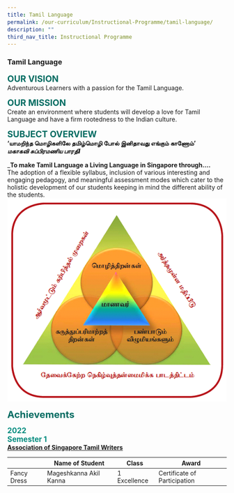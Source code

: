 ```yaml
---
title: Tamil Language
permalink: /our-curriculum/Instructional-Programme/tamil-language/
description: ""
third_nav_title: Instructional Programme
---
```

### **Tamil Language**

<b style="color:#016C62; font-size:20px;">OUR VISION</b><br>
Adventurous Learners with a passion for the Tamil Language.

<b style="color:#016C62; font-size:20px;">OUR MISSION</b><br>
Create an environment where students will develop a love for Tamil Language and have a firm rootedness to the Indian culture.

<b style="color:#016C62; font-size:20px;">SUBJECT OVERVIEW</b><br>
**‘யாமறிந்த மொழிகளிலே தமிழ்மொழி போல் இனிதாவது எங்கும் காணோம்’**  
**_மகாகவி சுப்பிரமணிய பாரதிI_**

_**To make Tamil Language a Living Language in Singapore through….** <br>
The adoption of a flexible syllabus, inclusion of various interesting and engaging pedagogy, and meaningful assessment modes which cater to the holistic development of our students keeping in mind the different ability of the students.
![](/images/Tamil.png)

<b style="color:#016C62; font-size:22px;">Achievements</b><br>

<b style="color:#038C7F; font-size:17px; ">2022<br>Semester 1</b><br>
<b><u>Association of Singapore Tamil Writers</u></b>

| | Name of Student | Class  | Award | 
| -------- | -------- | -------- | -------- |
| Fancy Dress | Mageshkanna Akil Kanna | 1 Excellence | Certificate of Participation